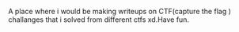 A place where i would be making writeups on CTF(capture the flag ) challanges that i solved from different ctfs xd.Have fun.
